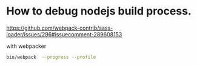 # How to debug nodejs build process.

https://github.com/webpack-contrib/sass-loader/issues/296#issuecomment-289608153

with webpacker

``` sh
bin/webpack  --progress --profile
```
